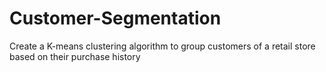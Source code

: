 # Customer-Segmentation
Create a K-means clustering algorithm to group customers of a retail store based on their purchase history
